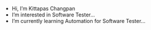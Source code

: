 - Hi, I’m Kittapas Changpan
- I’m interested in Software Tester...
- I’m currently learning Automation for Software Tester...


